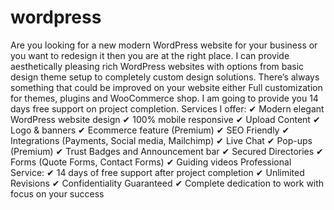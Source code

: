 # wordpress
Are you looking for a new modern WordPress website for your business or you want to redesign it then you are at the right place. I can provide aesthetically pleasing rich WordPress websites with options from basic design theme setup to completely custom design solutions.    There’s always something that could be improved on your website either Full customization for themes, plugins and WooCommerce shop. I am going to provide you 14 days free support on project completion.      Services I offer:    ✔ Modern elegant WordPress website design  ✔ 100% mobile responsive  ✔ Upload Content  ✔ Logo &amp; banners  ✔ Ecommerce feature (Premium)  ✔ SEO Friendly  ✔ Integrations (Payments, Social media, Mailchimp)  ✔ Live Chat  ✔ Pop-ups (Premium)  ✔ Trust Badges and Announcement bar  ✔ Secured Directories  ✔ Forms (Quote Forms, Contact Forms)  ✔ Guiding videos      Professional Service:   ✔ 14 days of free support after project completion  ✔ Unlimited Revisions  ✔ Confidentiality Guaranteed  ✔ Complete dedication to work with focus on your success
